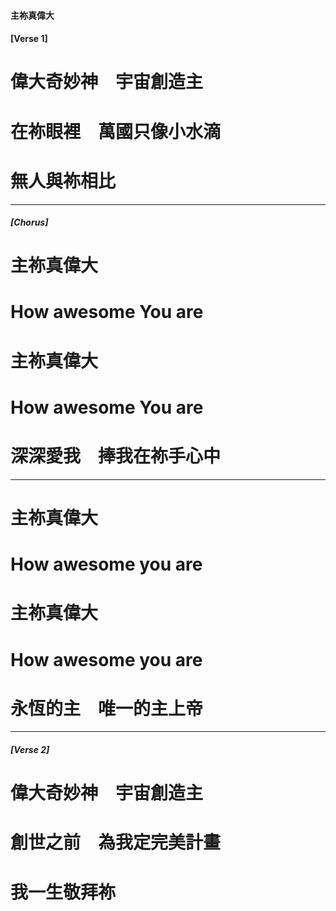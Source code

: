 
#### 主祢真偉大
#### [Verse 1]

# 偉大奇妙神　宇宙創造主
# 在祢眼裡　萬國只像小水滴
# 無人與祢相比

---

##### [Chorus]

# 主祢真偉大　
# How awesome You are  
# 主祢真偉大　
# How awesome You are
# 深深愛我　捧我在祢手心中

---

# 主祢真偉大　
# How awesome you are  
# 主祢真偉大　
# How awesome you are
# 永恆的主　唯一的主上帝

---

##### [Verse 2]

# 偉大奇妙神　宇宙創造主
# 創世之前　為我定完美計畫
# 我一生敬拜祢
